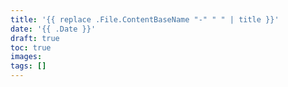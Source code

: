 ```yaml
---
title: '{{ replace .File.ContentBaseName "-" " " | title }}'
date: '{{ .Date }}'
draft: true
toc: true
images:
tags: []
---
```

